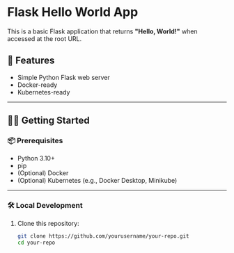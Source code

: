 # Flask Hello World App

This is a basic Flask application that returns **"Hello, World!"** when accessed at the root URL.

## 🚀 Features

- Simple Python Flask web server
- Docker-ready
- Kubernetes-ready

---

## 🧑‍💻 Getting Started

### 📦 Prerequisites

- Python 3.10+
- pip
- (Optional) Docker
- (Optional) Kubernetes (e.g., Docker Desktop, Minikube)

---

### 🛠️ Local Development

1. Clone this repository:
   ```bash
   git clone https://github.com/yourusername/your-repo.git
   cd your-repo
